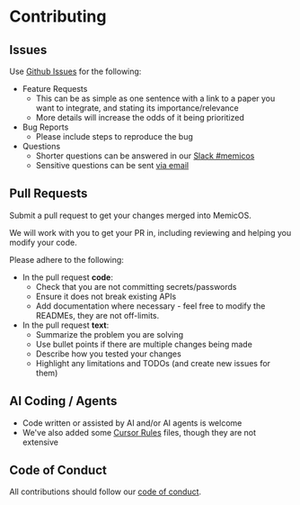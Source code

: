 # Contributing

## Issues

Use [Github Issues](https://github.com/hijohnnylin/memicos/issues) for the following:

- Feature Requests
  - This can be as simple as one sentence with a link to a paper you want to integrate, and stating its importance/relevance
  - More details will increase the odds of it being prioritized
- Bug Reports
  - Please include steps to reproduce the bug
- Questions
  - Shorter questions can be answered in our [Slack #memicos](https://join.slack.com/t/opensourcemechanistic/shared_invite/zt-35oqtxb2t-yKBlqTL570ycNJisIFX2gw)
  - Sensitive questions can be sent [via email](mailto:johnny@memicos.org)

## Pull Requests

Submit a pull request to get your changes merged into MemicOS.

We will work with you to get your PR in, including reviewing and helping you modify your code.

Please adhere to the following:

- In the pull request **code**:
  - Check that you are not committing secrets/passwords
  - Ensure it does not break existing APIs
  - Add documentation where necessary - feel free to modify the READMEs, they are not off-limits.
- In the pull request **text**:
  - Summarize the problem you are solving
  - Use bullet points if there are multiple changes being made
  - Describe how you tested your changes
  - Highlight any limitations and TODOs (and create new issues for them)

## AI Coding / Agents

- Code written or assisted by AI and/or AI agents is welcome
- We've also added some [Cursor Rules](https://docs.cursor.com/context/rules-for-ai) files, though they are not extensive

## Code of Conduct

All contributions should follow our [code of conduct](CODE_OF_CONDUCT.md).
